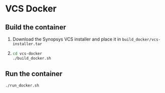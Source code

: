 # VCS Docker

## Build the container

1. Download the Synopsys VCS installer and place it in `build_docker/vcs-installer.tar`
2. ```bash
   cd vcs-docker
   ./build_docker.sh
   ```
## Run the container

```bash
./run_docker.sh
```

